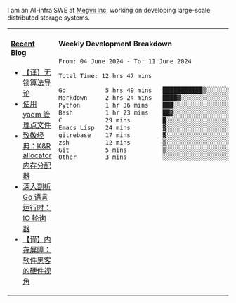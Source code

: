 I am an AI-infra SWE at [Megvii Inc](https://en.megvii.com/), working on developing large-scale distributed storage systems.

<table width="960px">
<tr>
<td valign="top" width="50%">

#### <a href="https://www.kongjun18.me" target="_blank">Recent Blog</a>

<!-- BLOG-POST-LIST:START -->
- [【译】无锁算法导论](https://kongjun18.github.io/posts/2023/07/14/)
- [使用 yadm 管理点文件](https://kongjun18.github.io/posts/2023/04/07/)
- [致敬经典：K&amp;R allocator 内存分配器](https://kongjun18.github.io/posts/2022/12/12/)
- [深入剖析 Go 语言运行时：IO 轮询器](https://kongjun18.github.io/posts/2022/11/21/)
- [【译】内存屏障：软件黑客的硬件视角](https://kongjun18.github.io/posts/2022/11/03/)
<!-- BLOG-POST-LIST:END -->

</td>
<td valign="top" width="50%">

#### Weekly Development Breakdown

<!--START_SECTION:waka-->

```txt
From: 04 June 2024 - To: 11 June 2024

Total Time: 12 hrs 47 mins

Go           5 hrs 49 mins   ███████████▒░░░░░░░░░░░░░   45.58 %
Markdown     2 hrs 24 mins   ████▓░░░░░░░░░░░░░░░░░░░░   18.90 %
Python       1 hr 36 mins    ███░░░░░░░░░░░░░░░░░░░░░░   12.60 %
Bash         1 hr 23 mins    ██▓░░░░░░░░░░░░░░░░░░░░░░   10.88 %
C            29 mins         █░░░░░░░░░░░░░░░░░░░░░░░░   03.79 %
Emacs Lisp   24 mins         ▓░░░░░░░░░░░░░░░░░░░░░░░░   03.13 %
gitrebase    17 mins         ▓░░░░░░░░░░░░░░░░░░░░░░░░   02.26 %
zsh          12 mins         ▒░░░░░░░░░░░░░░░░░░░░░░░░   01.62 %
Git          5 mins          ▒░░░░░░░░░░░░░░░░░░░░░░░░   00.69 %
Other        3 mins          ░░░░░░░░░░░░░░░░░░░░░░░░░   00.47 %
```

<!--END_SECTION:waka-->
</td>
</tr>

</table>
